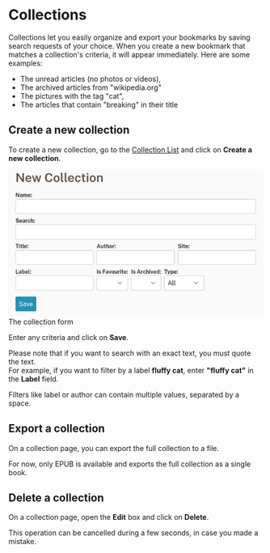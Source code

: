 # Collections

Collections let you easily organize and export your bookmarks
by saving search requests of your choice.
When you create a new bookmark that matches a collection's criteria,
it will appear immediately.
Here are some examples:

- The unread articles (no photos or videos),
- The archived articles from "wikipedia.org"
- The pictures with the tag "cat",
- The articles that contain "breaking" in their title

## Create a new collection

To create a new collection, go to the [Collection List](../../bookmarks/collections) and click on **Create a new collection**.

![New Collection form](img/collection-new.png)
The collection form

Enter any criteria and click on **Save**.

Please note that if you want to search with an exact text, you must quote the text.\
For example, if you want to filter by a label **fluffy cat**, enter **"fluffy cat"** in the **Label** field.

Filters like label or author can contain multiple values, separated by a space.


## Export a collection

On a collection page, you can export the full collection to a file.

For now, only EPUB is available and exports the full collection as a single book.


## Delete a collection

On a collection page, open the **Edit** box and click on **Delete**.

This operation can be cancelled during a few seconds, in case you made a mistake.
